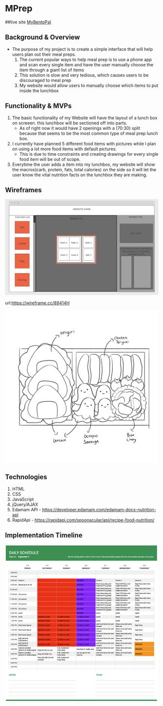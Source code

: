 # MPrep

##live site
[MyBentoPal](https://tozhang665.github.io/MyBentoPal/)

## Background & Overview

- The purpose of my project is to create a simple interface that will help users plan out
their meal preps. 
  1. The current popular ways to help meal prep is to use a phone app
    and scan every single item and have the user manually choose the item through 
    a giant list of items
  2. This solution is slow and very tedious, which causes users to be discouraged 
    to meal prep
  3. My website would allow users to manually choose which items to put inside the lunchbox

## Functionality & MVPs
1. The basic functionality of my Website will have the layout of a lunch box on screeen.
  this lunchbox will be sectioned off into parts. 
    - As of right now it would have 2 openings with a (70:30) split because that seems to be the most common type of meal prep lunch box.
2. I currently have planned 5 different food items with pictures while I plan on using a lot more food items with default pictures. 
    - This is due to time constraints and creating drawings for every single food item will be out of scope.
3. Everytime the user adds a item into my lunchbox, my website will show the macros(carb, protein, fats, total calories) on the side so it will let the user know the vital nutrition facts on the lunchbox they are making. 
## Wireframes
![](dist/images/readMe/wireframe.png)

url:https://wireframe.cc/89414H



![](dist/images/readMe/basicWireFrame.jpeg)



## Technologies
1. HTML
2. CSS
3. JavaScript
4. jQuery/AJAX
5. Edamam API - https://developer.edamam.com/edamam-docs-nutrition-api
6. RapidApi - https://rapidapi.com/spoonacular/api/recipe-food-nutrition/
## Implementation Timeline
![](dist/images/readMe/ganttChart.png)

